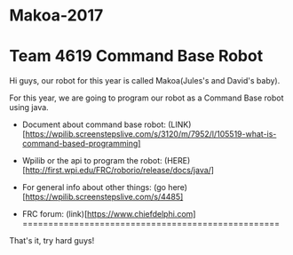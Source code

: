 # Makoa-2017
Team 4619 Command Base Robot
============================

Hi guys, our robot for this year is called Makoa(Jules's and David's baby).

For this year, we are going to program our robot as a Command Base robot using java.

* Document about command base robot: (LINK)[https://wpilib.screenstepslive.com/s/3120/m/7952/l/105519-what-is-command-based-programming]

* Wpilib or the api to program the robot: (HERE)[http://first.wpi.edu/FRC/roborio/release/docs/java/]

* For general info about other things: (go here)[https://wpilib.screenstepslive.com/s/4485]

* FRC forum: (link)[https://www.chiefdelphi.com]
==================================================

That's it, try hard guys!
